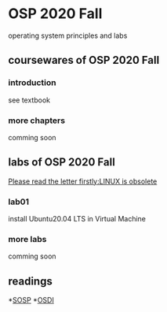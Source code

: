 # OSP 2020 Fall
operating system principles and labs
## coursewares of OSP 2020 Fall
### introduction
see textbook
### more chapters
comming soon

## labs of OSP 2020 Fall
[Please read the letter firstly:LINUX is obsolete](/doc/LINUXisobsolete.pdf)
### lab01
install Ubuntu20.04 LTS in Virtual Machine
### more labs
comming soon


## readings
*[SOSP](http://www.sosp.org/)
*[OSDI](https://www.usenix.org/conference/osdi20)
